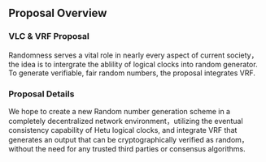 ## Proposal Overview

### VLC & VRF Proposal
Randomness serves a vital role in nearly every aspect of current society，the idea is to intergrate the ablility of logical clocks into random generator. To generate verifiable, fair random numbers, the proposal integrates VRF.


### Proposal Details
We hope to create a new Random number generation scheme in a completely decentralized network environment，utilizing the eventual consistency capability of Hetu logical clocks, and integrate VRF that generates an output that can be cryptographically verified as random，without the need for any trusted third parties or consensus algorithms. 

